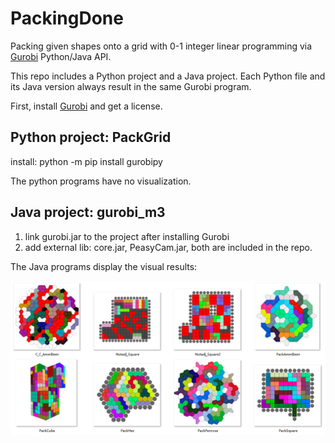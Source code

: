 # PackingDone
Packing given shapes onto a grid with 0-1 integer linear programming via [Gurobi](https://www.gurobi.com/) Python/Java API.

This repo includes a Python project and a Java project. Each Python file and its Java version always result in the same Gurobi program.

First, install [Gurobi](https://www.gurobi.com/) and get a license.

## Python project: PackGrid
install: python -m pip install gurobipy

The python programs have no visualization. 

## Java project: gurobi_m3
1. link gurobi.jar to the project after installing Gurobi
2. add external lib: core.jar, PeasyCam.jar, both are included in the repo.

The Java programs display the visual results:

![results](https://github.com/whitegreen/PackingDone/blob/main/javaDisplay.png)

